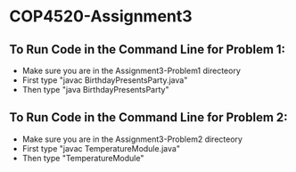 # COP4520-Assignment3

## To Run Code in the Command Line for Problem 1:
* Make sure you are in the Assignment3-Problem1 directeory
* First type "javac BirthdayPresentsParty.java"
* Then type "java BirthdayPresentsParty"

## To Run Code in the Command Line for Problem 2:
* Make sure you are in the Assignment3-Problem2 directeory
* First type "javac TemperatureModule.java"
* Then type "TemperatureModule"
